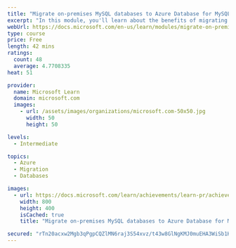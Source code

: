 ```yaml
---
title: "Migrate on-premises MySQL databases to Azure Database for MySQL"
excerpt: "In this module, you'll learn about the benefits of migrating MySQL workloads to Azure, you'll see how to create an Azure Database for MySQL instance, and learn how to migrate on-premises MySQL databases to Azure."
webUrl: https://docs.microsoft.com/en-us/learn/modules/migrate-on-premises-mysql-databases/
type: course
price: Free
length: 42 mins
ratings:
  count: 48
  average: 4.7708335
heat: 51

provider:
  name: Microsoft Learn
  domain: microsoft.com
  images:
    - url: /assets/images/organizations/microsoft.com-50x50.jpg
      width: 50
      height: 50

levels:
  - Intermediate

topics:
  - Azure
  - Migration
  - Databases

images:
  - url: https://docs.microsoft.com/learn/achievements/learn-pr/achievements/migrate-on-premises-mysql-databases-to-azure-database-for-mysql-social.png
    width: 800
    height: 400
    isCached: true
    title: "Migrate on-premises MySQL databases to Azure Database for MySQL"

secured: "rTn20acxw2Mgb3qPgpCQZlMN6raj3S54xvz/t43w8GlNgKMJ0muEHA3WiSb1HeLWWQSUnVZyuhVdfkWMsuDuFrMc2Gvve9qJeXUXpoIR+wy0eZ3J0JvMnsztlPm8HV9pKNh/yq7Ukyz8zMsm44YOj+cSINABxMDSLzu0qDWh3RzCfAj7xLkvS//a+EPoPluA6qxVHI/lC7yQIn2IBgHGDlXUdvMcnSGB1OKIryQSOhdroce82DoOsp/BGit6yWbIQMrdH5MmSnPCq2l9iWJd6a1U/Z4g9iaPaN4DP3O4nCuCYNL4DeFQg5b47A843zrcGm+I4KmY/LVCQkmo77BB1nTVzL1x6+3ZHEXiKILYRBi49cjKSehqF4k7PvYwxGsf95g+3cyi7GN4I00CCBqEBg==;HVGsvnqSBioTZdZKPmqbuA=="
---
```


